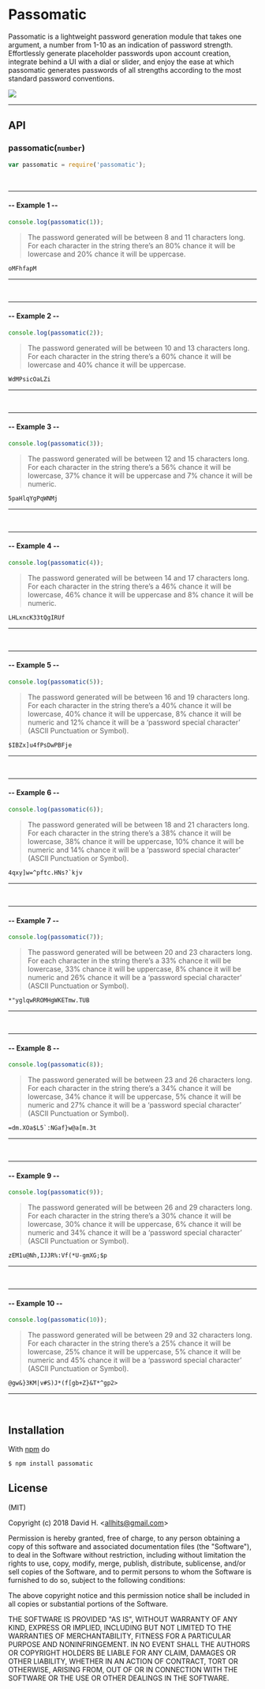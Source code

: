# Passomatic
Passomatic is a lightweight password generation module that takes one argument, a number from 1-10 as an indication of password strength. Effortlessly generate placeholder passwords upon account creation, integrate behind a UI with a dial or slider, and enjoy the ease at which passomatic generates passwords of all strengths according to the most standard password conventions.

<img src="https://user-images.githubusercontent.com/45696445/51094765-ba921f00-177d-11e9-8a13-7ad842840cab.gif">

_________________________
## API
### passomatic(`number`)
```js
var passomatic = require('passomatic');
```
&nbsp;
_________________________
#### -- Example 1 --
```js
console.log(passomatic(1));
```
>The password generated will be between 8 and 11 characters long. For each character in the string there’s an 80% chance it will be lowercase and 20% chance it will be uppercase.
```
oMFhfapM
```
_________________________
&nbsp;
&nbsp;
_________________________
#### -- Example 2 --
```js
console.log(passomatic(2));
```
>The password generated will be between 10 and 13 characters long. For each character in the string there’s a 60% chance it will be lowercase and 40% chance it will be uppercase.
```
WdMPsicOaLZi
```
_________________________
&nbsp;
&nbsp;
_________________________
#### -- Example 3 --
```js
console.log(passomatic(3));
```
>The password generated will be between 12 and 15 characters long. For each character in the string there’s a 56% chance it will be lowercase, 37% chance it will be uppercase and 7% chance it will be numeric.
```
5paHlqYgPqWNMj
```
_________________________
&nbsp;
&nbsp;
_________________________
#### -- Example 4 --
```js
console.log(passomatic(4));
```
>The password generated will be between 14 and 17 characters long. For each character in the string there’s a 46% chance it will be lowercase, 46% chance it will be uppercase and 8% chance it will be numeric.
```
LHLxncK33tQgIRUf
```
_________________________
&nbsp;
&nbsp;
_________________________
#### -- Example 5 --
```js
console.log(passomatic(5));
```
>The password generated will be between 16 and 19 characters long. For each character in the string there’s a 40% chance it will be lowercase, 40% chance it will be uppercase, 8% chance it will be numeric and 12% chance it will be a ‘password special character’ (ASCII Punctuation or Symbol).
```
$IBZx]u4fPsDwPBFje
```
_________________________
&nbsp;
&nbsp;
_________________________
#### -- Example 6 --
```js
console.log(passomatic(6));
```
>The password generated will be between 18 and 21 characters long. For each character in the string there’s a 38% chance it will be lowercase, 38% chance it will be uppercase, 10% chance it will be numeric and 14% chance it will be a ‘password special character’ (ASCII Punctuation or Symbol).
```
4qxy]w=^pftc.HNs?`kjv
```
_________________________
&nbsp;
&nbsp;
_________________________
#### -- Example 7 --
```js
console.log(passomatic(7));
```
>The password generated will be between 20 and 23 characters long. For each character in the string there’s a 33% chance it will be lowercase, 33% chance it will be uppercase, 8% chance it will be numeric and 26% chance it will be a ‘password special character’ (ASCII Punctuation or Symbol).
```
*"yglqwRROMHgWKETmw.TUB
```
_________________________
&nbsp;
&nbsp;
_________________________
#### -- Example 8 --
```js
console.log(passomatic(8));
```
>The password generated will be between 23 and 26 characters long. For each character in the string there’s a 34% chance it will be lowercase, 34% chance it will be uppercase, 5% chance it will be numeric and 27% chance it will be a ‘password special character’ (ASCII Punctuation or Symbol).
```
=dm.XOa$L5`:NGaf}w@a[m.3t
```
_________________________
&nbsp;
&nbsp;
_________________________
#### -- Example 9 --
```js
console.log(passomatic(9));
```
>The password generated will be between 26 and 29 characters long. For each character in the string there’s a 30% chance it will be lowercase, 30% chance it will be uppercase, 6% chance it will be numeric and 34% chance it will be a ‘password special character’ (ASCII Punctuation or Symbol).
```
zEM1u@Nh,IJJR%:Vf(*U-gmXG;$p
```
_________________________
&nbsp;
&nbsp;
_________________________
#### -- Example 10 --
```js
console.log(passomatic(10));
```
>The password generated will be between 29 and 32 characters long. For each character in the string there’s a 25% chance it will be lowercase, 25% chance it will be uppercase, 5% chance it will be numeric and 45% chance it will be a ‘password special character’ (ASCII Punctuation or Symbol).
```
@gw&}3KM|v#S)J*(f[gb+Z}&T*^gp2>
```
_________________________
&nbsp;

## Installation
With [npm](http://npmjs.org) do
```bash
$ npm install passomatic
```

## License
(MIT)

Copyright (c) 2018 David H. &lt;allhits@gmail.com&gt;

Permission is hereby granted, free of charge, to any person obtaining a copy of this software and associated documentation files (the "Software"), to deal in the Software without restriction, including without limitation the rights to use, copy, modify, merge, publish, distribute, sublicense, and/or sell copies of the Software, and to permit persons to whom the Software is furnished to do so, subject to the following conditions:

The above copyright notice and this permission notice shall be included in all copies or substantial portions of the Software.

THE SOFTWARE IS PROVIDED "AS IS", WITHOUT WARRANTY OF ANY KIND, EXPRESS OR IMPLIED, INCLUDING BUT NOT LIMITED TO THE WARRANTIES OF MERCHANTABILITY, FITNESS FOR A PARTICULAR PURPOSE AND NONINFRINGEMENT. IN NO EVENT SHALL THE AUTHORS OR COPYRIGHT HOLDERS BE LIABLE FOR ANY CLAIM, DAMAGES OR OTHER LIABILITY, WHETHER IN AN ACTION OF CONTRACT, TORT OR OTHERWISE, ARISING FROM, OUT OF OR IN CONNECTION WITH THE SOFTWARE OR THE USE OR OTHER DEALINGS IN THE SOFTWARE.
